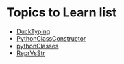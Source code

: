 # Topics to Learn list
- [DuckTyping](https://realpython.com/duck-typing-python/)
- [PythonClassConstructor](https://realpython.com/python-class-constructor/)
- [pythonClasses](https://realpython.com/python-classes/)
- [ReprVsStr](https://realpython.com/python-repr-vs-str/)